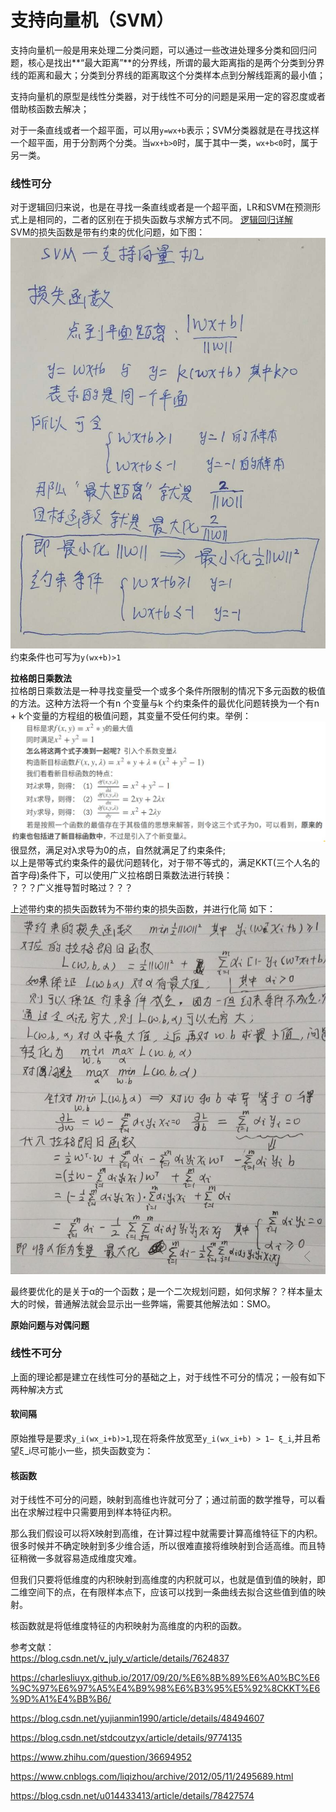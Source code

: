 支持向量机（SVM）
====

支持向量机一般是用来处理二分类问题，可以通过一些改进处理多分类和回归问题，核心是找出**“最大距离”**的分界线，所谓的最大距离指的是两个分类到分界线的距离和最大；分类到分界线的距离取这个分类样本点到分解线距离的最小值；

支持向量机的原型是线性分类器，对于线性不可分的问题是采用一定的容忍度或者借助核函数去解决；

对于一条直线或者一个超平面，可以用```y=wx+b```表示；SVM分类器就是在寻找这样一个超平面，用于分割两个分类。当```wx+b>0```时，属于其中一类，```wx+b<0```时，属于另一类。

### 线性可分 ###
对于逻辑回归来说，也是在寻找一条直线或者是一个超平面，LR和SVM在预测形式上是相同的，二者的区别在于损失函数与求解方式不同。
[逻辑回归详解](/docs/ml/2.md)<br>
SVM的损失函数是带有约束的优化问题，如下图：<br>
![SVM损失函数](/docs/ml/images/8_1-1.jpg)<br>
约束条件也可写为```y(wx+b)>1```

**拉格朗日乘数法**<br>
拉格朗日乘数法是一种寻找变量受一个或多个条件所限制的情况下多元函数的极值的方法。这种方法将一个有n 个变量与k 个约束条件的最优化问题转换为一个有n + k个变量的方程组的极值问题，其变量不受任何约束。举例：<br>
![拉格朗日乘数法实例](/docs/ml/images/8_1-2.jpg)<br>
很显然，满足对λ求导为0的点，自然就满足了约束条件;<br>
以上是带等式约束条件的最优问题转化，对于带不等式的，满足KKT(三个人名的首字母)条件下，可以使用广义拉格朗日乘数法进行转换：<br>
？？？广义推导暂时略过？？？<br>

上述带约束的损失函数转为不带约束的损失函数，并进行化简 如下：<br>
![转化后的损失函数](/docs/ml/images/8_1-3.jpg)<br>

最终要优化的是关于α的一个函数；是一个二次规划问题，如何求解？？样本量太大的时候，普通解法就会显示出一些弊端，需要其他解法如：SMO。


**原始问题与对偶问题**<br>


### 线性不可分 ###
上面的理论都是建立在线性可分的基础之上，对于线性不可分的情况；一般有如下两种解决方式

#### 软间隔 ####
原始推导是要求``` y_i(wx_i+b)>1 ```,现在将条件放宽至``` y_i(wx_i+b) > 1− ξ_i ```,并且希望ξ_i尽可能小一些，损失函数变为：


#### 核函数 ####
对于线性不可分的问题，映射到高维也许就可分了；通过前面的数学推导，可以看出在求解过程中只需要用到样本特征内积。

那么我们假设可以将X映射到高维，在计算过程中就需要计算高维特征下的内积。很多时候并不确定映射到多少维合适，所以很难直接将维映射到合适高维。而且特征稍微一多就容易造成维度灾难。

但我们只要将低维度的内积映射到高维度的内积就可以，也就是值到值的映射，即二维空间下的点，在有限样本点下，应该可以找到一条曲线去拟合这些值到值的映射。

核函数就是将低维度特征的内积映射为高维度的内积的函数。


参考文献：<br>
https://blog.csdn.net/v_july_v/article/details/7624837

https://charlesliuyx.github.io/2017/09/20/%E6%8B%89%E6%A0%BC%E6%9C%97%E6%97%A5%E4%B9%98%E6%B3%95%E5%92%8CKKT%E6%9D%A1%E4%BB%B6/

https://blog.csdn.net/yujianmin1990/article/details/48494607

https://blog.csdn.net/stdcoutzyx/article/details/9774135

https://www.zhihu.com/question/36694952

https://www.cnblogs.com/liqizhou/archive/2012/05/11/2495689.html

https://blog.csdn.net/u014433413/article/details/78427574
